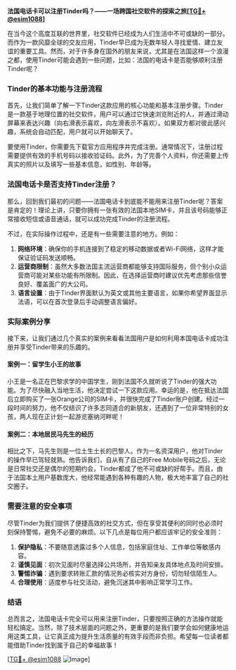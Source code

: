 **法国电话卡可以注册Tinder吗？——一场跨国社交软件的探索之旅[[TG💪+ @esim1088](https://t.me/s/esim1088)]**

在当今这个高度互联的世界里，社交软件已经成为人们生活中不可或缺的一部分。而作为一款风靡全球的交友应用，Tinder早已成为无数年轻人寻找爱情、建立友谊的重要工具。然而，对于许多身在国外的朋友来说，尤其是在法国这样一个浪漫之都，使用Tinder可能会遇到一些问题，比如：法国的电话卡是否能够顺利注册Tinder呢？

### Tinder的基本功能与注册流程

首先，让我们简单了解一下Tinder这款应用的核心功能和基本注册步骤。Tinder是一款基于地理位置的社交软件，用户可以通过它快速浏览附近的人，并通过滑动屏幕来表达兴趣（向右滑表示喜欢，向左滑表示不喜欢）。如果双方都对彼此感兴趣，系统会自动匹配，用户就可以开始聊天了。

要使用Tinder，你需要先下载官方应用程序并完成注册。通常情况下，注册过程需要提供有效的手机号码以接收验证码。此外，为了完善个人资料，你还需要上传真实的照片以及填写一些基本信息，如性别、年龄等。

### 法国电话卡是否支持Tinder注册？

那么，回到我们最初的问题——法国电话卡到底能不能用来注册Tinder呢？答案是肯定的！理论上讲，只要你拥有一张有效的法国本地SIM卡，并且该号码能够正常接收短信或语音通话，就可以成功完成Tinder的注册流程。

不过，在实际操作过程中，还是有一些需要注意的地方。例如：

1. **网络环境**：确保你的手机连接到了稳定的移动数据或者Wi-Fi网络，这样才能保证验证码发送顺畅。
2. **运营商限制**：虽然大多数法国主流运营商都能够支持国际服务，但个别小众运营商可能对某些功能有所限制。因此，在选择运营商时建议优先考虑那些信誉良好、覆盖面广的大公司。
3. **语言设置**：由于Tinder界面默认为英文或其他主要语言，如果你希望界面显示法语，可以在首次登录后手动调整语言偏好。

### 实际案例分享

接下来，让我们通过几个真实的案例来看看法国用户是如何利用本国电话卡成功注册并享受Tinder带来的乐趣的。

#### 案例一：留学生小王的故事
小王是一名正在巴黎求学的中国学生，刚到法国不久就听说了Tinder的强大功能。为了尽快融入当地生活，他决定尝试一下这款应用。幸运的是，他在抵达法国后立即购买了一张Orange公司的SIM卡，并很快完成了Tinder账户创建。经过一段时间的努力，他不仅结识了许多志同道合的新朋友，还遇到了一位非常特别的女孩，两人现在正计划一起游览塞纳河畔呢！

#### 案例二：本地居民马先生的经历
相比之下，马先生则是一位土生土长的巴黎人。作为一名资深用户，他对Tinder的操作早已驾轻就熟。他告诉我们，自从有了自己的Free Mobile号码之后，无论是日常社交还是偶尔的短期约会，Tinder都成了他不可或缺的好帮手。而且，由于法国本土用户基数庞大，他经常能遇到各种有趣的人物，极大地丰富了自己的社交圈子。

### 需要注意的安全事项

尽管Tinder为我们提供了便捷高效的社交方式，但在享受其便利的同时也必须时刻保持警惕，避免不必要的麻烦。以下几点是每位用户都应该牢记的安全准则：

1. **保护隐私**：不要随意透露过多个人信息，包括家庭住址、工作单位等敏感内容。
2. **谨慎见面**：初次见面时尽量选择公共场所，并告知亲友具体地点及时间安排。
3. **警惕诈骗**：遇到要求转账汇款的情况务必核实对方身份，切勿轻信陌生人。
4. **合理使用**：适度参与社交活动，避免沉迷其中影响正常学习工作。

### 结语

总而言之，法国电话卡完全可以用来注册Tinder，只要按照正确的方法操作就能轻松搞定。当然，除了技术层面的问题之外，更重要的是我们要学会如何健康地运用这类工具，让它真正成为提升生活质量的有效手段而非负担。希望每一位读者都能借助Tinder找到属于自己的幸福故事！

[[TG💪+ @esim1088](https://t.me/s/esim1088) ![Image](https://i.postimg.cc/4NQfJmqS/Snipaste-2025-05-13-00-14-12.png)]